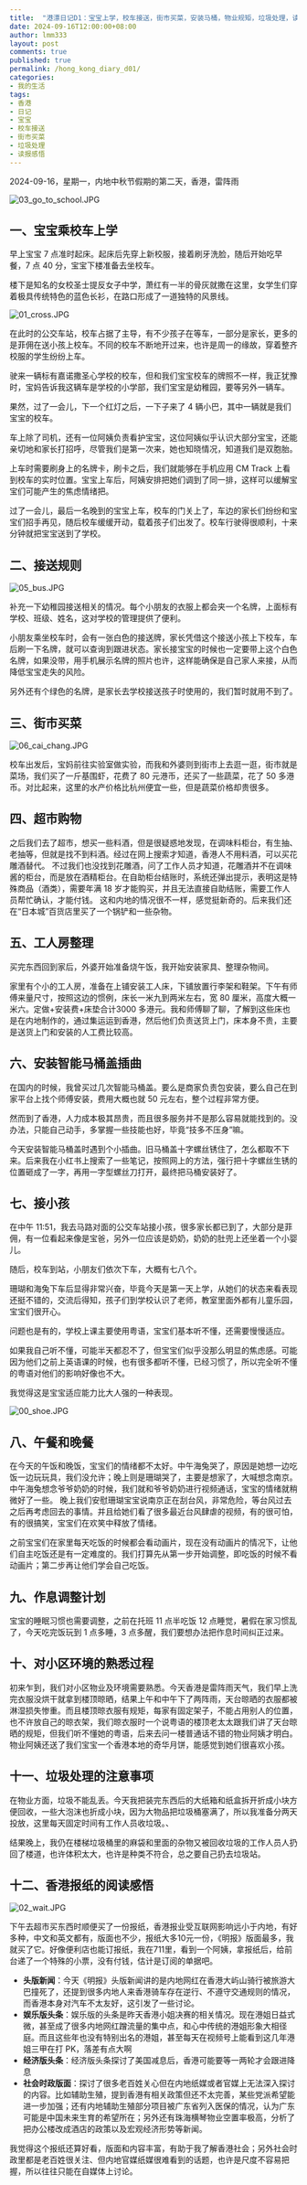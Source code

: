 ```yaml
---
title:  "港漂日记D1：宝宝上学，校车接送，街市买菜，安装马桶，物业规矩，垃圾处理，读报感悟"
date: 2024-09-16T12:00:00+08:00
author: lmm333
layout: post
comments: true
published: true
permalink: /hong_kong_diary_d01/
categories:
- 我的生活
tags:
- 香港
- 日记
- 宝宝
- 校车接送
- 街市买菜
- 垃圾处理
- 读报感悟
---
```


2024-09-16，星期一，内地中秋节假期的第二天，香港，雷阵雨

![03_go_to_school.JPG](../images/2024/2024-09-16-hong_kong_diary_d01/03_go_to_school.JPG)

## 一、宝宝乘校车上学
早上宝宝 7 点准时起床。起床后先穿上新校服，接着刷牙洗脸，随后开始吃早餐，7 点 40 分，宝宝下楼准备去坐校车。

<!--more-->

楼下是知名的女校圣士提反女子中学，萧红有一半的骨灰就撒在这里，女学生们穿着极具传统特色的蓝色长衫，在路口形成了一道独特的风景线。

![01_cross.JPG](../images/2024/2024-09-16-hong_kong_diary_d01/01_cross.JPG)

在此时的公交车站，校车占据了主导，有不少孩子在等车，一部分是家长，更多的是菲佣在送小孩上校车。不同的校车不断地开过来，也许是周一的缘故，穿着整齐校服的学生纷纷上车。

驶来一辆标有嘉诺撒圣心学校的校车，但和我们宝宝校车的牌照不一样，我正犹豫时，宝妈告诉我这辆车是学校的小学部，我们宝宝是幼稚园，要等另外一辆车。

果然，过了一会儿，下一个红灯之后，一下子来了 4 辆小巴，其中一辆就是我们宝宝的校车。

车上除了司机，还有一位阿姨负责看护宝宝，这位阿姨似乎认识大部分宝宝，还能亲切地和家长打招呼，尽管我们是第一次来，她也知晓情况，知道我们是双胞胎。

上车时需要刷身上的名牌卡，刷卡之后，我们就能够在手机应用 CM Track 上看到校车的实时位置。宝宝上车后，阿姨安排把她们调到了同一排，这样可以缓解宝宝们可能产生的焦虑情绪把。

过了一会儿，最后一名晚到的宝宝上车，校车的门关上了，车边的家长们纷纷和宝宝们招手再见，随后校车缓缓开动，载着孩子们出发了。校车行驶得很顺利，十来分钟就把宝宝送到了学校。

## 二、接送规则

![05_bus.JPG](../images/2024/2024-09-16-hong_kong_diary_d01/05_bus.JPG)

补充一下幼稚园接送相关的情况。每个小朋友的衣服上都会夹一个名牌，上面标有学校、班级、姓名，这对学校的管理提供了便利。

小朋友乘坐校车时，会有一张白色的接送牌，家长凭借这个接送小孩上下校车，车后刷一下名牌，就可以查询到跟进状态。家长接宝宝的时候也一定要带上这个白色名牌，如果没带，用手机展示名牌的照片也许，这样能确保是自己家人来接，从而降低宝宝走失的风险。

另外还有个绿色的名牌，是家长去学校接送孩子时使用的，我们暂时就用不到了。

## 三、街市买菜

![06_cai_chang.JPG](../images/2024/2024-09-16-hong_kong_diary_d01/06_cai_chang.JPG)

校车出发后，宝妈前往实验室做实验，而我和外婆则到街市上去逛一逛，街市就是菜场，我们买了一斤基围虾，花费了 80 元港币，还买了一些蔬菜，花了 50 多港币。对比起来，这里的水产价格比杭州便宜一些，但是蔬菜价格却贵很多。


## 四、超市购物

之后我们去了超市，想买一些料酒，但是很疑惑地发现，在调味料柜台，有生抽、老抽等，但就是找不到料酒。经过在网上搜索才知道，香港人不用料酒，可以买花雕酒替代。
不过我们也没找到花雕酒，问了工作人员才知道，花雕酒并不在调味酱的柜台，而是放在酒精柜台。在自助柜台结账时，系统还弹出提示，表明这是特殊商品（酒类），需要年满 18 岁才能购买，并且无法直接自助结账，需要工作人员帮忙确认，才能付钱。
这和内地的情况很不一样，感觉挺新奇的。后来我们还在“日本城”百货店里买了一个锅铲和一些杂物。

## 五、工人房整理

买完东西回到家后，外婆开始准备烧午饭，我开始安装家具、整理杂物间。

家里有个小的工人房，准备在上铺安装工人床，下铺放置行李架和鞋架。下午有师傅来量尺寸，按照这边的惯例，床长一米九到两米左右，宽 80 厘米，高度大概一米六。定做+安装费+床垫合计3000 多港元。我和师傅聊了聊，了解到这些床也是在内地制作的，通过集运运到香港，然后他们负责送货上门，床本身不贵，主要是送货上门和安装的人工费比较高。

## 六、安装智能马桶盖插曲

在国内的时候，我曾买过几次智能马桶盖。要么是商家负责包安装，要么自己在到家平台上找个师傅安装，费用大概也就 50 元左右，整个过程非常方便。

然而到了香港，人力成本极其昂贵，而且很多服务并不是那么容易就能找到的。没办法，只能自己动手，多掌握一些技能也好，毕竟“技多不压身”嘛。

今天安装智能马桶盖时遇到个小插曲。旧马桶盖十字螺丝锈住了，怎么都取不下来。后来我在小红书上搜索了一些笔记，按照网上的方法，强行把十字螺丝生锈的位置砸成了一字，再用一字型螺丝刀打开，最终把马桶安装好了。

## 七、接小孩

在中午 11:51，我去马路对面的公交车站接小孩，很多家长都已到了，大部分是菲佣，有一位看起来像是宝爸，另外一位应该是奶奶，奶奶的肚兜上还坐着一个小婴儿。

随后，校车到站，小朋友们依次下车，大概有七八个。

珊瑚和海兔下车后显得非常兴奋，毕竟今天是第一天上学，从她们的状态来看表现还挺不错的，交流后得知，孩子们到学校认识了老师，教室里面外都有儿童乐园，宝宝们很开心。

问题也是有的，学校上课主要使用粤语，宝宝们基本听不懂，还需要慢慢适应。

如果我自己听不懂，可能半天都忍不了，但宝宝们似乎没那么明显的焦虑感。可能因为他们之前上英语课的时候，也有很多都听不懂，已经习惯了，所以完全听不懂的粤语对他们的影响好像也不大。

我觉得这是宝宝适应能力比大人强的一种表现。

![00_shoe.JPG](../images/2024/2024-09-16-hong_kong_diary_d01/00_shoe.JPG)

## 八、午餐和晚餐

在今天的午饭和晚饭，宝宝们的情绪都不太好。中午海兔哭了，原因是她想一边吃饭一边玩玩具，我们没允许；晚上则是珊瑚哭了，主要是想家了，大喊想念南京。
中午海兔想念爷爷奶奶的时候，我们就和爷爷奶奶进行视频通话，宝宝的情绪就稍微好了一些。
晚上我们安慰珊瑚宝宝说南京正在刮台风，非常危险，等台风过去之后再考虑回去的事情。并且给她们看了很多最近台风肆虐的视频，有的很可怕，有的很搞笑，宝宝们在欢笑中释放了情绪。

之前宝宝们在家里每天吃饭的时候都会看动画片，现在没有动画片的情况下，让他们自主吃饭还是有一定难度的。我们打算先从第一步开始调整，即吃饭的时候不看动画片；第二步再让他们学会自己吃饭。

## 九、作息调整计划

宝宝的睡眠习惯也需要调整，之前在托班 11 点半吃饭 12 点睡觉，暑假在家习惯乱了，今天吃完饭玩到 1 点多睡，3 点多醒，我们要想办法把作息时间纠正过来。

## 十、对小区环境的熟悉过程

初来乍到，我们对小区物业及环境需要熟悉。今天香港是雷阵雨天气，我们早上洗完衣服没烘干就拿到楼顶晾晒，结果上午和中午下了两阵雨，天台晾晒的衣服都被淋湿损失惨重。而且楼顶晾衣服有规矩，每家有固定架子，不能占用别人的位置，也不许放自己的晾衣架，我们晾衣服时一个说粤语的楼顶老太太跟我们讲了天台晾晒的规矩，但我们听不懂她的粤语，后来去问一楼普通话不错的物业阿姨才明白。物业阿姨还送了我们宝宝一个香港本地的奇华月饼，能感觉到她们很喜欢小孩。

## 十一、垃圾处理的注意事项

在物业方面，垃圾不能乱丢。今天我把装完东西后的大纸箱和纸盒拆开折成小块方便回收，一些大泡沫也折成小块，因为大物品把垃圾桶塞满了，所以我准备分两天投放，这里每天固定时间有工作人员收垃圾。、

结果晚上，我仍在楼梯垃圾桶里的麻袋和里面的杂物又被回收垃圾的工作人员人扔回了楼道，也许体积太大，也许是种类不符合，总之要自己扔去垃圾站。

## 十二、香港报纸的阅读感悟

![02_wait.JPG](../images/2024/2024-09-16-hong_kong_diary_d01/02_wait.JPG)

下午去超市买东西时顺便买了一份报纸，香港报业受互联网影响远小于内地，有好多种，中文和英文都有，版面也不少，报纸大多10元一份，《明报》版面最多，我就买了它。好像便利店也能订报纸，我在711里，看到一个阿姨，拿报纸后，给前台递了一个特殊的小票，没有付钱，估计是订阅的单据吧。

- **头版新闻**：今天《明报》头版新闻讲的是内地网红在香港大屿山骑行被旅游大巴撞死了，还提到很多内地人来香港骑车存在逆行、不遵守交通规则的情况，而香港本身对汽车不太友好，这引发了一些讨论。
- **娱乐版头条**：娱乐版的头条是昨天香港小姐决赛的相关情况。现在港姐日益式微，甚至成了很多内地网红蹭流量的集中点，和心中传统的港姐形象大相径庭。而且这些年也没有特别出名的港姐，甚至每天在视频号上能看到这几年港姐三甲在打 PK，落差有点大啊
- **经济版头条**：经济版头条探讨了美国减息后，香港可能要等一两轮才会跟进降息
- **社会时政版面**：探讨了很多老百姓关心但在内地纸媒或者官媒上无法深入探讨的内容。比如辅助生殖，提到香港有相关政策但还不太完善，某些党派希望能进一步加强；还有内地辅助生殖部分项目被广东省列入医保的情况，认为广东可能是中国未来生育的希望所在；另外还有珠海横琴物业空置率极高，分析了把办公楼改成酒店的政策以及宏观经济形势等新闻。

我觉得这个报纸还算好看，版面和内容丰富，有助于我了解香港社会；另外社会时政里都是老百姓很关注、但内地官媒纸媒很难看到的话题，也许是尺度不容易把握，所以往往只能在自媒体上讨论。